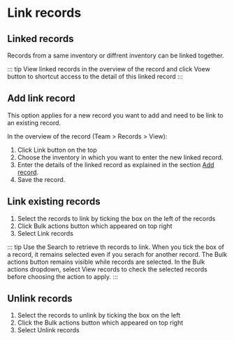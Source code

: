 # Link records

## Linked records
Records from a same inventory or diffrent inventory can be linked together. 

::: tip
View linked records in the overview of the record and click Voew button to shortcut access to the detail of this linked record
::: 

## Add link record
This option applies for a new record you want to add and need to be link to an existing record.

In the overview of the record (Team > Records > View):
1. Click Link button on the top 
2. Choose the inventory in which you want to enter the new linked record.
3. Enter the details of the linked record as explained in the section [Add record](/laboratory-information-management-system/records/add-record.html#add-record).
4. Save the record.

## Link existing records
1. Select the records to link by ticking the box on the left of the records
2. Click Bulk actions button which appeared on top right
3. Select Link records

::: tip
Use the Search to retrieve th records to link. When you tick the box of a record, it remains selected even if you serach for another record. The Bulk actions button remains visible while records are selected.
In the Bulk actions dropdown, select View records to check the selected records before choosing the action to apply.
:::

## Unlink records
1. Select the records to unlink by ticking the box on the left
2. Click the Bulk actions button which appeared on top right
3. Select Unlink records
